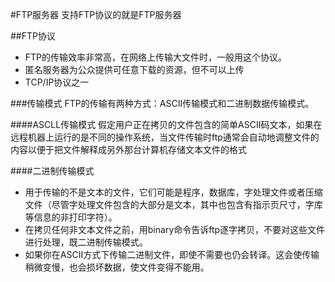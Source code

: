 #FTP服务器
支持FTP协议的就是FTP服务器

##FTP协议
- FTP的传输效率非常高，在网络上传输大文件时，一般用这个协议。
- 匿名服务器为公众提供可任意下载的资源，但不可以上传
- TCP/IP协议之一

###传输模式
FTP的传输有两种方式：ASCII传输模式和二进制数据传输模式。

####ASCLL传输模式
假定用户正在拷贝的文件包含的简单ASCII码文本，如果在远程机器上运行的是不同的操作系统，当文件传输时ftp通常会自动地调整文件的内容以便于把文件解释成另外那台计算机存储文本文件的格式

####二进制传输模式
- 用于传输的不是文本的文件，它们可能是程序，数据库，字处理文件或者压缩文件（尽管字处理文件包含的大部分是文本，其中也包含有指示页尺寸，字库等信息的非打印字符）。
- 在拷贝任何非文本文件之前，用binary命令告诉ftp逐字拷贝，不要对这些文件进行处理，既二进制传输模式。
- 如果你在ASCII方式下传输二进制文件，即使不需要也仍会转译。这会使传输稍微变慢，也会损坏数据，使文件变得不能用。